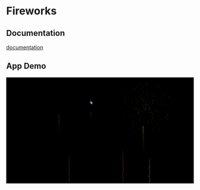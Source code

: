 # Fireworks

## Documentation

[documentation](./docs/_.md)

## App Demo

![fireworks](./docs/fireworks.gif)
